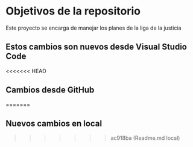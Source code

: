 # Objetivos de la repositorio

Este proyecto se encarga de manejar los planes de la liga de la justicia

## Estos cambios son nuevos desde Visual Studio Code

<<<<<<< HEAD
## Cambios desde GitHub
=======
## Nuevos cambios en local
>>>>>>> ac918ba (Readme.md local)
